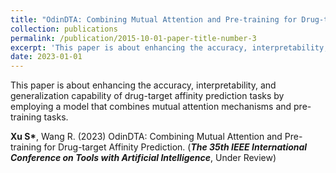 ```yaml
---
title: "OdinDTA: Combining Mutual Attention and Pre-training for Drug-target Affinity Prediction"
collection: publications
permalink: /publication/2015-10-01-paper-title-number-3
excerpt: 'This paper is about enhancing the accuracy, interpretability, and generalization capability of drug-target affinity prediction tasks by employing a model that combines mutual attention mechanisms and pre-training tasks.'
date: 2023-01-01
---
```

This paper is about enhancing the accuracy, interpretability, and generalization capability of drug-target affinity prediction tasks by employing a model that combines mutual attention mechanisms and pre-training tasks.


__Xu S*__, Wang R. (2023) OdinDTA: Combining Mutual Attention and Pre-training for Drug-target Affinity Prediction. (_**The 35th IEEE International Conference on Tools with Artificial Intelligence**_, Under Review)
